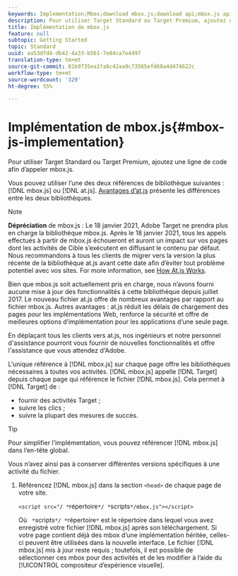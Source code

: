 ```yaml
---
keywords: Implementation;Mbox;download mbox.js;download api;mbox.js api
description: Pour utiliser Target Standard ou Target Premium, ajoutez une ligne de code afin d’appeler mbox.js.
title: Implémentation de mbox.js
feature: null
subtopic: Getting Started
topic: Standard
uuid: aa53dfd4-db42-4a33-b561-7e84ca7e4497
translation-type: tm+mt
source-git-commit: 81b9735ea1fa6c42aa9c73565efd68a4d474622c
workflow-type: tm+mt
source-wordcount: '329'
ht-degree: 55%

---
```



# Implémentation de mbox.js{#mbox-js-implementation}

Pour utiliser Target Standard ou Target Premium, ajoutez une ligne de code afin d’appeler mbox.js.

Vous pouvez utiliser l’une des deux références de bibliothèque suivantes : [!DNL mbox.js] ou [!DNL at.js]. [Avantages d’at.js](/help/c-implementing-target/c-implementing-target-for-client-side-web/t-mbox-download/c-target-atjs-implementation/target-atjs-implementation.md#benefits) présente les différences entre les deux bibliothèques.

>[!NOTE]
>
>**Dépréciation** de mbox.js : Le 18 janvier 2021, Adobe Target ne prendra plus en charge la bibliothèque mbox.js. Après le 18 janvier 2021, tous les appels effectués à partir de mbox.js échoueront et auront un impact sur vos pages dont les activités de Cible s’exécutent en diffusant le contenu par défaut. Nous recommandons à tous les clients de migrer vers la version la plus récente de la bibliothèque at.js avant cette date afin d’éviter tout problème potentiel avec vos sites. For more information, see [How At.js Works](/help/c-implementing-target/c-implementing-target-for-client-side-web/c-how-atjs-works/how-atjs-works.md).
>
>Bien que mbox.js soit actuellement pris en charge, nous n’avons fourni aucune mise à jour des fonctionnalités à cette bibliothèque depuis juillet 2017. Le nouveau fichier at.js offre de nombreux avantages par rapport au fichier mbox.js. Autres avantages : at.js réduit les délais de chargement des pages pour les implémentations Web, renforce la sécurité et offre de meilleures options d’implémentation pour les applications d’une seule page.
>
>En déplaçant tous les clients vers at.js, nos ingénieurs et notre personnel d&#39;assistance pourront vous fournir de nouvelles fonctionnalités et offre l&#39;assistance que vous attendez d&#39;Adobe.

L’unique référence à [!DNL mbox.js] sur chaque page offre les bibliothèques nécessaires à toutes vos activités. [!DNL mbox.js] appelle [!DNL Target] depuis chaque page qui référence le fichier [!DNL mbox.js]. Cela permet à [!DNL Target] de :

* fournir des activités Target ;
* suivre les clics ;
* suivre la plupart des mesures de succès.

>[!TIP]
>
>Pour simplifier l’implémentation, vous pouvez référencer [!DNL mbox.js] dans l’en-tête global.

Vous n’avez ainsi pas à conserver différentes versions spécifiques à une activité du fichier.

1. Référencez [!DNL mbox.js] dans la section `<head>` de chaque page de votre site.

   `<script src="/ *`répertoire`*/ *`scripts`*/mbox.js"></script>`

   Où ` *`scripts`*/ *`répertoire`*` est le répertoire dans lequel vous avez enregistré votre fichier [!DNL mbox.js] après son téléchargement. 
Si votre page contient déjà des mbox d’une implémentation héritée, celles-ci peuvent être utilisées dans la nouvelle interface. Le fichier [!DNL mbox.js] mis à jour reste requis ; toutefois, il est possible de sélectionner ces mbox pour des activités et de les modifier à l’aide du [!UICONTROL compositeur d’expérience visuelle].
